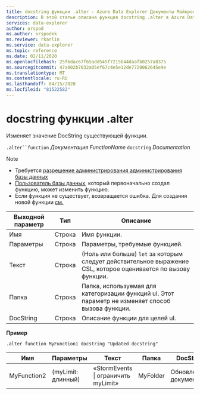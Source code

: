 ```yaml
---
title: docstring функции .alter - Azure Data Explorer Документы Майкрософт
description: В этой статье описана функция docstring .alter в Azure Data Explorer.
services: data-explorer
author: orspod
ms.author: orspodek
ms.reviewer: rkarlin
ms.service: data-explorer
ms.topic: reference
ms.date: 02/11/2020
ms.openlocfilehash: 25f6dac67f65add545f7215b44daafb0257a8375
ms.sourcegitcommit: 47a002b7032a05ef67c4e5e12de7720062645e9e
ms.translationtype: MT
ms.contentlocale: ru-RU
ms.lasthandoff: 04/15/2020
ms.locfileid: "81522582"
---
```

# <a name="alter-function-docstring"></a>docstring функции .alter

Изменяет значение DocString существующей функции.

`.alter``function` *Документация FunctionName* `docstring` *Documentation*

> [!NOTE]
> * Требуется [разрешение администрирования администрирования базы данных](../management/access-control/role-based-authorization.md)
> * [Пользователь базы данных,](../management/access-control/role-based-authorization.md) который первоначально создал функцию, может изменить функцию. 
> * Если функция не существует, возвращается ошибка. Для создания новой функции [см.](create-function.md)

|Выходной параметр |Тип |Описание
|---|---|--- 
|Имя  |Строка |Имя функции. 
|Параметры  |Строка |Параметры, требуемые функцией.
|Текст  |Строка |(Ноль или больше) `let` за которым следует действительное выражение CSL, которое оценивается по вызову функции.
|Папка|Строка|Папка, используемая для категоризации функций uI. Этот параметр не изменяет способ вызова функции.
|DocString|Строка|Описание функции для целей uI.

**Пример** 

```
.alter function MyFunction1 docstring "Updated docstring"
```
    
|Имя |Параметры |Текст|Папка|DocString
|---|---|---|---|---
|MyFunction2 |(myLimit: длинный)| «StormEvents &#124; ограничить myLimit»|MyFolder|Обновленный документ|